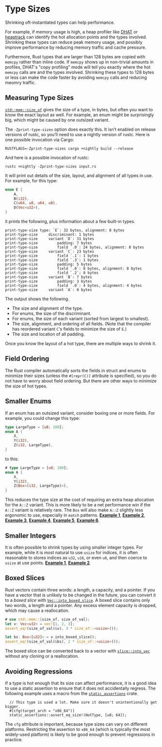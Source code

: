 # Type Sizes

Shrinking oft-instantiated types can help performance.

For example, if memory usage is high, a heap profiler like [DHAT] or
[heaptrack] can identify the hot allocation points and the types involved.
Shrinking these types can reduce peak memory usage, and possibly improve
performance by reducing memory traffic and cache pressure.

[DHAT]: https://www.valgrind.org/docs/manual/dh-manual.html
[heaptrack]: https://github.com/KDE/heaptrack

Furthermore, Rust types that are larger than 128 bytes are copied with `memcpy`
rather than inline code. If `memcpy` shows up in non-trivial amounts in
profiles, DHAT's "copy profiling" mode will tell you exactly where the hot
`memcpy` calls are and the types involved. Shrinking these types to 128 bytes
or less can make the code faster by avoiding `memcpy` calls and reducing meomry
traffic.

## Measuring Type Sizes

[`std::mem::size_of`] gives the size of a type, in bytes, but often you want to
know the exact layout as well. For example, an enum might be surprisingly big,
which might be caused by one outsized variant.

[`std::mem::size_of`]: https://doc.rust-lang.org/std/mem/fn.size_of.html

The `-Zprint-type-sizes` option does exactly this. It isn’t enabled on release
versions of rustc, so you’ll need to use a nightly version of rustc. Here is
one possible invocation via Cargo:
```text
RUSTFLAGS=-Zprint-type-sizes cargo +nightly build --release
```
And here is a possible invocation of rustc:
```text
rustc +nightly -Zprint-type-sizes input.rs
```
It will print out details of the size, layout, and alignment of all types in
use. For example, for this type:
```rust
enum E {
    A,
    B(i32),
    C(u64, u8, u64, u8),
    D(Vec<u32>),
}
```
it prints the following, plus information about a few built-in types.
```text
print-type-size type: `E`: 32 bytes, alignment: 8 bytes
print-type-size     discriminant: 1 bytes
print-type-size     variant `D`: 31 bytes
print-type-size         padding: 7 bytes
print-type-size         field `.0`: 24 bytes, alignment: 8 bytes
print-type-size     variant `C`: 23 bytes
print-type-size         field `.1`: 1 bytes
print-type-size         field `.3`: 1 bytes
print-type-size         padding: 5 bytes
print-type-size         field `.0`: 8 bytes, alignment: 8 bytes
print-type-size         field `.2`: 8 bytes
print-type-size     variant `B`: 7 bytes
print-type-size         padding: 3 bytes
print-type-size         field `.0`: 4 bytes, alignment: 4 bytes
print-type-size     variant `A`: 0 bytes
```
The output shows the following.
- The size and alignment of the type.
- For enums, the size of the discriminant.
- For enums, the size of each variant (sorted from largest to smallest).
- The size, alignment, and ordering of all fields. (Note that the compiler has
  reordered variant `C`'s fields to minimize the size of `E`.)
- The size and location of all padding.

Once you know the layout of a hot type, there are multiple ways to shrink it.

## Field Ordering

The Rust compiler automatically sorts the fields in struct and enums to
minimize their sizes (unless the `#[repr(C)]` attribute is specified), so you
do not have to worry about field ordering. But there are other ways to minimize
the size of hot types.

## Smaller Enums

If an enum has an outsized variant, consider boxing one or more fields. For
example, you could change this type:
```rust
type LargeType = [u8; 100];
enum A {
    X,
    Y(i32),
    Z(i32, LargeType),
}
```
to this:
```rust
# type LargeType = [u8; 100];
enum A {
    X,
    Y(i32),
    Z(Box<(i32, LargeType)>),
}
```
This reduces the type size at the cost of requiring an extra heap allocation
for the `A::Z` variant. This is more likely to be a net performance win if the
`A::Z` variant is relatively rare. The `Box` will also make `A::Z` slightly
less ergonomic to use, especially in `match` patterns.
[**Example 1**](https://github.com/rust-lang/rust/pull/37445/commits/a920e355ea837a950b484b5791051337cd371f5d),
[**Example 2**](https://github.com/rust-lang/rust/pull/55346/commits/38d9277a77e982e49df07725b62b21c423b6428e),
[**Example 3**](https://github.com/rust-lang/rust/pull/64302/commits/b972ac818c98373b6d045956b049dc34932c41be),
[**Example 4**](https://github.com/rust-lang/rust/pull/64374/commits/2fcd870711ce267c79408ec631f7eba8e0afcdf6),
[**Example 5**](https://github.com/rust-lang/rust/pull/64394/commits/7f0637da5144c7435e88ea3805021882f077d50c),
[**Example 6**](https://github.com/rust-lang/rust/pull/71942/commits/27ae2f0d60d9201133e1f9ec7a04c05c8e55e665).

## Smaller Integers

It is often possible to shrink types by using smaller integer types. For
example, while it is most natural to use `usize` for indices, it is often
reasonable to stores indices as `u32`, `u16`, or even `u8`, and then coerce to
`usize` at use points.
[**Example 1**](https://github.com/rust-lang/rust/pull/49993/commits/4d34bfd00a57f8a8bdb60ec3f908c5d4256f8a9a),
[**Example 2**](https://github.com/rust-lang/rust/pull/50981/commits/8d0fad5d3832c6c1f14542ea0be038274e454524).

## Boxed Slices

Rust vectors contain three words: a length, a capacity, and a pointer. If you
have a vector that is unlikely to be changed in the future, you can convert it
to a *boxed slice* with [`Vec::into_boxed_slice`]. A boxed slice contains only
two words, a length and a pointer. Any excess element capacity is dropped,
which may cause a reallocation.
```rust
# use std::mem::{size_of, size_of_val};
let v: Vec<u32> = vec![1, 2, 3];
assert_eq!(size_of_val(&v), 3 * size_of::<usize>());

let bs: Box<[u32]> = v.into_boxed_slice();
assert_eq!(size_of_val(&bs), 2 * size_of::<usize>());
```
The boxed slice can be converted back to a vector with [`slice::into_vec`]
without any cloning or a reallocation.

[`Vec::into_boxed_slice`]: https://doc.rust-lang.org/std/vec/struct.Vec.html#method.into_boxed_slice
[`slice::into_vec`]: https://doc.rust-lang.org/std/primitive.slice.html#method.into_vec

## Avoiding Regressions

If a type is hot enough that its size can affect performance, it is a good idea
to use a static assertion to ensure that it does not accidentally regress. The
following example uses a macro from the [`static_assertions`] crate.
```rust,ignore
  // This type is used a lot. Make sure it doesn't unintentionally get bigger.
  #[cfg(target_arch = "x86_64")]
  static_assertions::assert_eq_size!(HotType, [u8; 64]);
```
The `cfg` attribute is important, because type sizes can vary on different
platforms. Restricting the assertion to `x86_64` (which is typically the most
widely-used platform) is likely to be good enough to prevent regressions in
practice.

[`static_assertions`]: https://crates.io/crates/static_assertions
